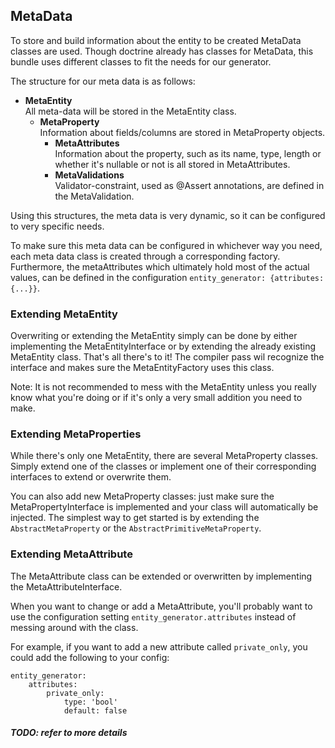 MetaData
----

To store and build information about the entity to be created MetaData classes are used. 
Though doctrine already has classes for MetaData, this bundle uses different classes to fit the
needs for our generator.

The structure for our meta data is as follows:

* **MetaEntity**  
  All meta-data will be stored in the MetaEntity class. 
    * **MetaProperty**  
       Information about fields/columns are stored in MetaProperty objects.
        * **MetaAttributes**  
        Information about the property, such as its name, type, length or whether it's nullable
        or not is all stored in MetaAttributes.
        * **MetaValidations**  
        Validator-constraint, used as @Assert annotations, are defined in the MetaValidation.

Using this structures, the meta data is very dynamic, so it can be configured to very specific
needs.

To make sure this meta data can be configured in whichever way you need, each meta data class
is created through a corresponding factory. 
Furthermore, the metaAttributes which ultimately hold most of the actual values, can be defined
in the configuration `entity_generator: {attributes: {...}}`.

### Extending MetaEntity

Overwriting or extending the MetaEntity simply can be done by either implementing
the MetaEntityInterface or by extending the already existing MetaEntity class. 
That's all there's to it! The compiler pass wil recognize the interface and makes sure the
MetaEntityFactory uses this class.

Note: It is not recommended to mess with the MetaEntity unless you really know what you're doing or
if it's only a very small addition you need to make. 

### Extending MetaProperties

While there's only one MetaEntity, there are several MetaProperty classes. Simply extend one
of the classes or implement one of their corresponding interfaces to extend or overwrite them. 

You can also add new MetaProperty classes: just make sure the MetaPropertyInterface is implemented
and your class will automatically be injected. 
The simplest way to get started is by extending the `AbstractMetaProperty` or the
`AbstractPrimitiveMetaProperty`.

### Extending MetaAttribute

The MetaAttribute class can be extended or overwritten by implementing the MetaAttributeInterface.

When you want to change or add a MetaAttribute, you'll probably want to use the configuration
setting `entity_generator.attributes` instead of messing around with the class.

For example, if you want to add a new attribute called `private_only`, you could add the
following to your config:

    entity_generator:
        attributes:
            private_only:
                type: 'bool'
                default: false

##### TODO: refer to more details